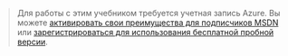 > Для работы с этим учебником требуется учетная запись Azure. Вы можете [активировать свои преимущества для подписчиков MSDN][] или [зарегистрироваться для использования бесплатной пробной версии][].

  [активировать свои преимущества для подписчиков MSDN]: /en-us/pricing/member-offers/msdn-benefits-details/
  [зарегистрироваться для использования бесплатной пробной версии]: /en-us/pricing/free-trial/
